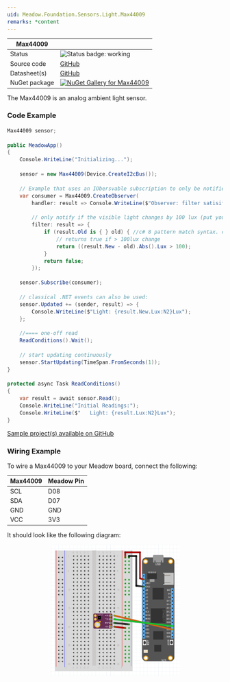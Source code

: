 ```yaml
---
uid: Meadow.Foundation.Sensors.Light.Max44009
remarks: *content
---
```


| Max44009 | |
|--------|--------|
| Status | <img src="https://img.shields.io/badge/Working-brightgreen" style="width: auto; height: -webkit-fill-available;" alt="Status badge: working" /> |
| Source code | [GitHub](https://github.com/WildernessLabs/Meadow.Foundation/tree/main/Source/Meadow.Foundation.Peripherals/Sensors.Light.Max44009) |
| Datasheet(s) | [GitHub](https://github.com/WildernessLabs/Meadow.Foundation/tree/main/Source/Meadow.Foundation.Peripherals/Sensors.Light.Max44009/Datasheet) |
| NuGet package | <a href="https://www.nuget.org/packages/Meadow.Foundation.Sensors.Light.Max44009/" target="_blank"><img src="https://img.shields.io/nuget/v/Meadow.Foundation.Sensors.Light.Max44009.svg?label=Meadow.Foundation.Sensors.Light.Max44009" alt="NuGet Gallery for Max44009" /></a> |

The Max44009 is an analog ambient light sensor.

### Code Example

```csharp
Max44009 sensor;

public MeadowApp()
{
    Console.WriteLine("Initializing...");

    sensor = new Max44009(Device.CreateI2cBus());

    // Example that uses an IObersvable subscription to only be notified when the filter is satisfied
    var consumer = Max44009.CreateObserver(
        handler: result => Console.WriteLine($"Observer: filter satisifed: {result.New.Lux:N2}Lux, old: {result.Old?.Lux:N2}Lux"),

        // only notify if the visible light changes by 100 lux (put your hand over the sensor to trigger)
        filter: result => {
            if (result.Old is { } old) { //c# 8 pattern match syntax. checks for !null and assigns var.
                // returns true if > 100lux change
                return ((result.New - old).Abs().Lux > 100);
            }
            return false;
        });

    sensor.Subscribe(consumer);

    // classical .NET events can also be used:
    sensor.Updated += (sender, result) => {
        Console.WriteLine($"Light: {result.New.Lux:N2}Lux");
    };

    //==== one-off read
    ReadConditions().Wait();

    // start updating continuously
    sensor.StartUpdating(TimeSpan.FromSeconds(1));
}

protected async Task ReadConditions()
{
    var result = await sensor.Read();
    Console.WriteLine("Initial Readings:");
    Console.WriteLine($"   Light: {result.Lux:N2}Lux");
}

```

[Sample project(s) available on GitHub](https://github.com/WildernessLabs/Meadow.Foundation/tree/main/Source/Meadow.Foundation.Peripherals/Sensors.Light.Max44009/Samples/Max44009_Sample)

### Wiring Example

To wire a Max44009 to your Meadow board, connect the following:

| Max44009 | Meadow Pin  |
|----------|-------------|
| SCL      | D08         |
| SDA      | D07         |
| GND      | GND         |
| VCC      | 3V3         |

It should look like the following diagram:

<img src="../../API_Assets/Meadow.Foundation.Sensors.Light.Max44009/Max44009_Fritzing.png" 
    style="width: 60%; display: block; margin-left: auto; margin-right: auto;" />




